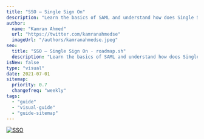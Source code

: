 ```yaml
---
title: "SSO — Single Sign On"
description: "Learn the basics of SAML and understand how does Single Sign On work."
author:
  name: "Kamran Ahmed"
  url: "https://twitter.com/kamranahmedse"
  imageUrl: "/authors/kamranahmedse.jpeg"
seo:
  title: "SSO — Single Sign On - roadmap.sh"
  description: "Learn the basics of SAML and understand how does Single Sign On work."
isNew: false
type: "visual"
date: 2021-07-01
sitemap:
  priority: 0.7
  changefreq: "weekly"
tags:
  - "guide"
  - "visual-guide"
  - "guide-sitemap"
---
```


[![SSO](/guides/sso.png)](/guides/sso.png)

